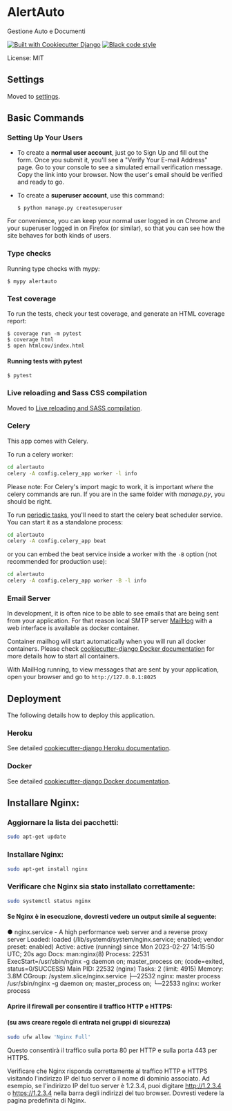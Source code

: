 # AlertAuto

Gestione Auto e Documenti

[![Built with Cookiecutter Django](https://img.shields.io/badge/built%20with-Cookiecutter%20Django-ff69b4.svg?logo=cookiecutter)](https://github.com/cookiecutter/cookiecutter-django/)
[![Black code style](https://img.shields.io/badge/code%20style-black-000000.svg)](https://github.com/ambv/black)

License: MIT

## Settings

Moved to [settings](http://cookiecutter-django.readthedocs.io/en/latest/settings.html).

## Basic Commands

### Setting Up Your Users

-   To create a **normal user account**, just go to Sign Up and fill out the form. Once you submit it, you'll see a "Verify Your E-mail Address" page. Go to your console to see a simulated email verification message. Copy the link into your browser. Now the user's email should be verified and ready to go.

-   To create a **superuser account**, use this command:

        $ python manage.py createsuperuser

For convenience, you can keep your normal user logged in on Chrome and your superuser logged in on Firefox (or similar), so that you can see how the site behaves for both kinds of users.

### Type checks

Running type checks with mypy:

    $ mypy alertauto

### Test coverage

To run the tests, check your test coverage, and generate an HTML coverage report:

    $ coverage run -m pytest
    $ coverage html
    $ open htmlcov/index.html

#### Running tests with pytest

    $ pytest

### Live reloading and Sass CSS compilation

Moved to [Live reloading and SASS compilation](https://cookiecutter-django.readthedocs.io/en/latest/developing-locally.html#sass-compilation-live-reloading).

### Celery

This app comes with Celery.

To run a celery worker:

``` bash
cd alertauto
celery -A config.celery_app worker -l info
```

Please note: For Celery's import magic to work, it is important *where* the celery commands are run. If you are in the same folder with *manage.py*, you should be right.

To run [periodic tasks](https://docs.celeryq.dev/en/stable/userguide/periodic-tasks.html), you'll need to start the celery beat scheduler service. You can start it as a standalone process:

``` bash
cd alertauto
celery -A config.celery_app beat
```

or you can embed the beat service inside a worker with the `-B` option (not recommended for production use):

``` bash
cd alertauto
celery -A config.celery_app worker -B -l info
```

### Email Server

In development, it is often nice to be able to see emails that are being sent from your application. For that reason local SMTP server [MailHog](https://github.com/mailhog/MailHog) with a web interface is available as docker container.

Container mailhog will start automatically when you will run all docker containers.
Please check [cookiecutter-django Docker documentation](http://cookiecutter-django.readthedocs.io/en/latest/deployment-with-docker.html) for more details how to start all containers.

With MailHog running, to view messages that are sent by your application, open your browser and go to `http://127.0.0.1:8025`

## Deployment

The following details how to deploy this application.

### Heroku

See detailed [cookiecutter-django Heroku documentation](http://cookiecutter-django.readthedocs.io/en/latest/deployment-on-heroku.html).

### Docker

See detailed [cookiecutter-django Docker documentation](http://cookiecutter-django.readthedocs.io/en/latest/deployment-with-docker.html).


## Installare Nginx:
### Aggiornare la lista dei pacchetti:

``` bash
sudo apt-get update
```
### Installare Nginx:
``` bash
sudo apt-get install nginx
```
### Verificare che Nginx sia stato installato correttamente:
``` bash
sudo systemctl status nginx
```

#### Se Nginx è in esecuzione, dovresti vedere un output simile al seguente:

 ● nginx.service - A high performance web server and a reverse proxy server
      Loaded: loaded (/lib/systemd/system/nginx.service; enabled; vendor preset: enabled)
      Active: active (running) since Mon 2023-02-27 14:15:50 UTC; 20s ago
        Docs: man:nginx(8)
     Process: 22531 ExecStart=/usr/sbin/nginx -g daemon on; master_process on; (code=exited, status=0/SUCCESS)
    Main PID: 22532 (nginx)
       Tasks: 2 (limit: 4915)
      Memory: 3.8M
      CGroup: /system.slice/nginx.service
              ├─22532 nginx: master process /usr/sbin/nginx -g daemon on; master_process on;
              └─22533 nginx: worker process


#### Aprire il firewall per consentire il traffico HTTP e HTTPS:
#### (su aws creare regole di entrata nei gruppi di sicurezza)
``` bash
sudo ufw allow 'Nginx Full'
```
Questo consentirà il traffico sulla porta 80 per HTTP e sulla porta 443 per HTTPS.

Verificare che Nginx risponda correttamente al traffico HTTP e HTTPS visitando l'indirizzo IP del tuo server o il nome di dominio associato. 
Ad esempio, se l'indirizzo IP del tuo server è 1.2.3.4, puoi digitare http://1.2.3.4 o https://1.2.3.4 nella barra degli indirizzi del tuo browser. 
Dovresti vedere la pagina predefinita di Nginx.